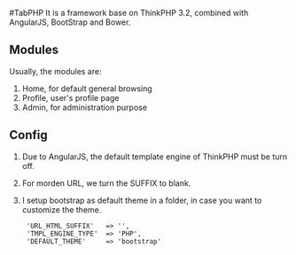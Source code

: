 #TabPHP
It is a framework base on ThinkPHP 3.2, combined with AngularJS, BootStrap and Bower.  
  
## Modules
Usually, the modules are:  
1. Home, for default general browsing  
2. Profile, user's profile page  
3. Admin, for administration purpose  
  
## Config
1. Due to AngularJS, the default template engine of ThinkPHP must be turn off.  
2. For morden URL, we turn the SUFFIX to blank.  
3. I setup bootstrap as default theme in a folder, in case you want to customize the theme.  
  
        'URL_HTML_SUFFIX'	=> '',
        'TMPL_ENGINE_TYPE'	=> 'PHP',
        'DEFAULT_THEME'		=> 'bootstrap'